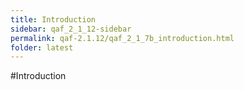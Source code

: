 ```yaml
---
title: Introduction
sidebar: qaf_2_1_12-sidebar
permalink: qaf-2.1.12/qaf_2_1_7b_introduction.html
folder: latest
---
```

#Introduction